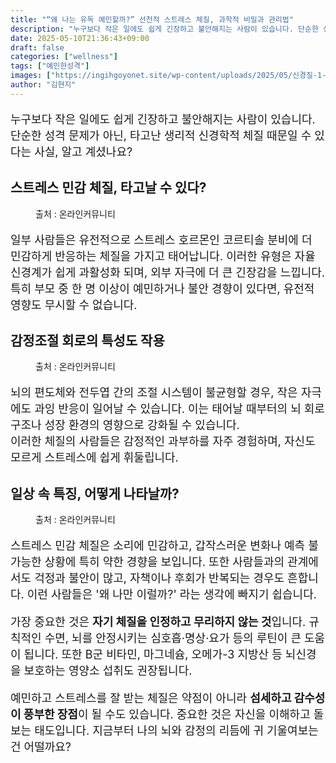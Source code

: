 ```yaml
---
title: "“왜 나는 유독 예민할까?” 선천적 스트레스 체질, 과학적 비밀과 관리법"
description: "누구보다 작은 일에도 쉽게 긴장하고 불안해지는 사람이 있습니다. 단순한 성격 문제가 아닌, 타고난 생리적 신경학적 체질 때문일 수 있다는 사실, 알고 계셨나요?"
date: 2025-05-10T21:36:43+09:00
draft: false
categories: ["wellness"]
tags: ["예민한성격"]
images: ["https://ingihgoyonet.site/wp-content/uploads/2025/05/신경질-1-1024x576.jpg", "https://ingihgoyonet.site/wp-content/uploads/2025/05/예민한성격-1024x683.jpg", "https://ingihgoyonet.site/wp-content/uploads/2025/05/예민한성격-2-1024x683.jpg"]
author: "김현지"
---
```


<p style="font-size:18px">누구보다 작은 일에도 쉽게 긴장하고 불안해지는 사람이 있습니다. 단순한 성격 문제가 아닌, 타고난 생리적 신경학적 체질 때문일 수 있다는 사실, 알고 계셨나요?</p> <h2 >스트레스 민감 체질, 타고날 수 있다?</h2> <figure ><img src="https://ingihgoyonet.site/wp-content/uploads/2025/05/신경질-1-1024x576.jpg" alt="" style="aspect-ratio:16/9;object-fit:cover"/><figcaption >출처 : 온라인커뮤니티</figcaption></figure> <p style="font-size:18px">일부 사람들은 유전적으로 스트레스 호르몬인 코르티솔 분비에 더 민감하게 반응하는 체질을 가지고 태어납니다. 이러한 유형은 자율 신경계가 쉽게 과활성화 되며, 외부 자극에 더 큰 긴장감을 느낍니다. 특히 부모 중 한 명 이상이 예민하거나 불안 경향이 있다면, 유전적 영향도 무시할 수 없습니다.</p> <h2 >감정조절 회로의 특성도 작용</h2> <figure ><img src="https://ingihgoyonet.site/wp-content/uploads/2025/05/예민한성격-1024x683.jpg" alt="" style="aspect-ratio:16/9;object-fit:cover"/><figcaption >출처 : 온라인커뮤니티</figcaption></figure> <p style="font-size:18px">뇌의 편도체와 전두엽 간의 조절 시스템이 불균형할 경우, 작은 자극에도 과잉 반응이 일어날 수 있습니다. 이는 태어날 때부터의 뇌 회로 구조나 성장 환경의 영향으로 강화될 수 있습니다.<br>이러한 체질의 사람들은 감정적인 과부하를 자주 경험하며, 자신도 모르게 스트레스에 쉽게 휘둘립니다.</p> <h2 >일상 속 특징, 어떻게 나타날까?</h2> <figure ><img src="https://ingihgoyonet.site/wp-content/uploads/2025/05/예민한성격-2-1024x683.jpg" alt="" style="aspect-ratio:16/9;object-fit:cover"/><figcaption >출처 : 온라인커뮤니티</figcaption></figure> <p style="font-size:18px">스트레스 민감 체질은 소리에 민감하고, 갑작스러운 변화나 예측 불가능한 상황에 특히 약한 경향을 보입니다. 또한 사람들과의 관계에서도 걱정과 불안이 많고, 자책이나 후회가 반복되는 경우도 흔합니다. 이런 사람들은 '왜 나만 이럴까?' 라는 생각에 빠지기 쉽습니다.</p> <p style="font-size:18px">가장 중요한 것은 <strong>자기 체질을 인정하고 무리하지 않는 것</strong>입니다. 규칙적인 수면, 뇌를 안정시키는 심호흡·명상·요가 등의 루틴이 큰 도움이 됩니다. 또한 B군 비타민, 마그네슘, 오메가-3 지방산 등 뇌신경을 보호하는 영양소 섭취도 권장됩니다.</p> <p style="font-size:18px">예민하고 스트레스를 잘 받는 체질은 약점이 아니라 <strong>섬세하고 감수성이 풍부한 장점</strong>이 될 수도 있습니다. 중요한 것은 자신을 이해하고 돌보는 태도입니다. 지금부터 나의 뇌와 감정의 리듬에 귀 기울여보는 건 어떨까요?</p>